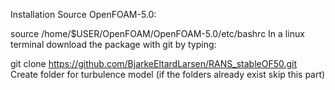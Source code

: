 Installation
Source OpenFOAM-5.0:

source /home/$USER/OpenFOAM/OpenFOAM-5.0/etc/bashrc
In a linux terminal download the package with git by typing:

git clone https://github.com/BjarkeEltardLarsen/RANS_stableOF50.git
Create folder for turbulence model (if the folders already exist skip this part)
